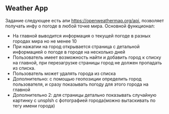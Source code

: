 ## Weather App

Задание следующее есть апи https://openweathermap.org/api, позволяет получать инфу о погоде в любой точке мира.
Основной функционал:

- На главной выводится информация о текущей погоде в разных городах мира но не менее 10
- При нажатии на город открывается страница с детальной информацией о погоде в городе на несколько дней
- Пользователь имеет возможность найти и добавить город к списку на главной, при перезагрузке страницы город не должен пропадать из списка.
- Пользователь может удалять города из списка
- Дополнительно: с помощью геопозиции определить город пользователя, и сразу показывать погоду для этого города на главной
- Дополнительно 2: для страницы детально показывать случайную картинку с unsplsh с фотографией города(можно вытаскивать по тегу имени города)
